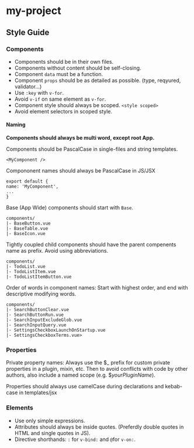 # my-project

## Style Guide

### Components
* Components should be in their own files.
* Components without content should be self-closing.
* Component `data` must be a function.
* Component `props` should be as detailed as possible. (type, reqyured, validator...)
* Use `:key` with `v-for`.
* Avoid `v-if` on same element as `v-for`.
* Component style should always be scoped. `<style scoped>` 
* Avoid element selectors in scoped style.

#### Naming

**Components should always be multi word, except root App.**

Components should be PascalCase in single-files and string templates.

    <MyComponent /> 

Compononent names should always be PascalCase in JS/JSX

    export default {
    name: 'MyComponent',
    ...
    }

Base (App Wide) components should start with `Base`.

    components/
    |- BaseButton.vue
    |- BaseTable.vue
    |- BaseIcon.vue

Tightly coupled child components should have the parent compenents name as prefix. Avoid using abbreviations.

    components/
    |- TodoList.vue
    |- TodoListItem.vue
    |- TodoListItemButton.vue

Order of words in component names: Start with highest order, and end with descriptive modifying words.

    components/
    |- SearchButtonClear.vue
    |- SearchButtonRun.vue
    |- SearchInputExcludeGlob.vue
    |- SearchInputQuery.vue
    |- SettingsCheckboxLaunchOnStartup.vue
    |- SettingsCheckboxTerms.vue>

### Properties 
Private property names: 
Always use the $_ prefix for custom private properties in a plugin, mixin, etc. Then to avoid conflicts with code by other authors, also include a named scope (e.g. $_yourPluginName_).

Properties should always use camelCase during declarations and kebab-case in templates/jsx

### Elements
* Use only simple expressions.
* Attributes should always be inside quotes. (Preferdly double quotes in HTML and single quotes in JS).
* Directive shorthands: `:` for `v-bind:` and `@`for `v-on:`.
